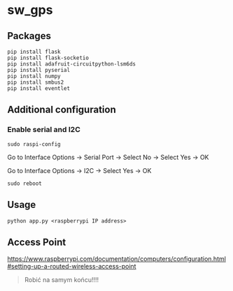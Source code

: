 # **sw_gps**

## **Packages**

```
pip install flask
pip install flask-socketio
pip install adafruit-circuitpython-lsm6ds
pip install pyserial
pip install numpy
pip install smbus2
pip install eventlet
```

## **Additional configuration**

### **Enable serial and I2C**

```
sudo raspi-config
```

Go to Interface Options -> Serial Port -> Select No -> Select Yes -> OK


Go to Interface Options -> I2C -> Select Yes -> OK

```
sudo reboot
```
## **Usage**

```
python app.py <raspberrypi IP address>
```

## **Access Point**
https://www.raspberrypi.com/documentation/computers/configuration.html#setting-up-a-routed-wireless-access-point

> Robić na samym końcu!!!!
